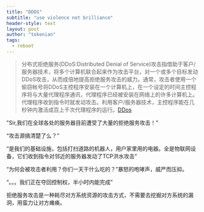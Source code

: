 ```yaml
---
title: "DDOS"
subtitle: "use violence not brilliance"
header-style: text
layout: post
author: "tokenian"
tags:
  - reboot
---
```


> 分布式拒绝服务(DDoS:Distributed Denial of Service)攻击指借助于客户/服务器技术，将多个计算机联合起来作为攻击平台，对一个或多个目标发动DDoS攻击，从而成倍地提高拒绝服务攻击的威力。通常，攻击者使用一个偷窃帐号将DDoS主控程序安装在一个计算机上，在一个设定的时间主控程序将与大量代理程序通讯，代理程序已经被安装在网络上的许多计算机上。代理程序收到指令时就发动攻击。利用客户/服务器技术，主控程序能在几秒钟内激活成百上千次代理程序的运行。[DDos](https://baike.baidu.com/item/分布式拒绝服务攻击/3802159?fromtitle=DDOS&fromid=444572)

"Sir,我们在全球各处的服务器目前遭受了大量的拒绝服务攻击！"

“攻击源搞清楚了么？”

“是我们的基础设施，包括打扫道路的机器人，用户家里用的电器。全是物联网设备，它们收到指令对邻近的服务器发动了TCP洪水攻击”

“为何会被攻击者利用？你们一天干什么吃的？”暴怒的咆哮声，威严而压抑。

“。。。我们正在夺回控制权，半小时内能完成”

拒绝服务攻击是一种耗尽对方系统资源的攻击方式，不需要去挖掘对方系统的漏洞，用蛮力让对方瘫痪。